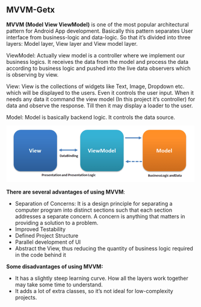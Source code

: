 ## MVVM-Getx

**MVVM (Model View ViewModel)** is one of the most popular architectural pattern for Android App development. Basically this pattern separates User interface from business-logic and data-logic.
So that it’s divided into three layers: Model layer, View layer and View model layer.<br />

ViewModel: Actually view model is a controller where we implement our business logics. It receives the data from the model and process the data according to business logic and pushed into the live data observers which is observing by view.<br />

View: View is the collections of widgets like Text, Image, Dropdown etc. which will be displayed to the users. Even it controls the user input. When it needs any data it command the view model (In this project it’s controller) for data and observe the response. Till then it may display a loader to the user.<br />

Model: Model is basically backend logic. It controls the data source.<br />

![](https://github.com/jibin94/mvvm_getx/blob/main/mvvm.png)

**There are several advantages of using MVVM**:<br />

- Separation of Concerns: It is a design principle for separating a computer program into distinct sections such that each section addresses a separate concern. A concern is anything that matters in providing a solution to a problem.
- Improved Testability
- Defined Project Structure
- Parallel development of UI
- Abstract the View, thus reducing the quantity of business logic required in the code behind it

**Some disadvantages of using MVVM:**<br />

- It has a slightly steep learning curve. How all the layers work together may take some time to understand.
- It adds a lot of extra classes, so it’s not ideal for low-complexity projects.
